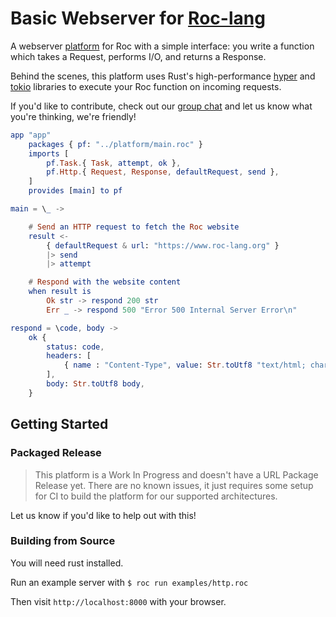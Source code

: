 # Basic Webserver for [Roc-lang](https://www.roc-lang.org/) 

A webserver [platform](https://github.com/roc-lang/roc/wiki/Roc-concepts-explained#platform) for Roc with a simple interface: you write a function which takes a Request, performs I/O, and returns a Response.

Behind the scenes, this platform uses Rust's high-performance [hyper](https://hyper.rs) and [tokio](https://tokio.rs) libraries to execute your Roc function on incoming requests.

If you'd like to contribute, check out our [group chat](https://roc.zulipchat.com) and let us know what you're thinking, we're friendly!

```elm
app "app"
    packages { pf: "../platform/main.roc" }
    imports [
        pf.Task.{ Task, attempt, ok },
        pf.Http.{ Request, Response, defaultRequest, send },
    ]
    provides [main] to pf

main = \_ ->

    # Send an HTTP request to fetch the Roc website
    result <-
        { defaultRequest & url: "https://www.roc-lang.org" }
        |> send
        |> attempt

    # Respond with the website content
    when result is
        Ok str -> respond 200 str
        Err _ -> respond 500 "Error 500 Internal Server Error\n"

respond = \code, body -> 
    ok { 
        status: code, 
        headers: [
            { name : "Content-Type", value: Str.toUtf8 "text/html; charset=utf-8" } 
        ], 
        body: Str.toUtf8 body,
    }
```

## Getting Started 

### Packaged Release 

> This platform is a Work In Progress and doesn't have a URL Package Release yet. There are no known issues, it just requires some setup for CI to build the platform for our supported architectures.

Let us know if you'd like to help out with this!

### Building from Source

You will need rust installed.

Run an example server with `$ roc run examples/http.roc`

Then visit `http://localhost:8000` with your browser.

